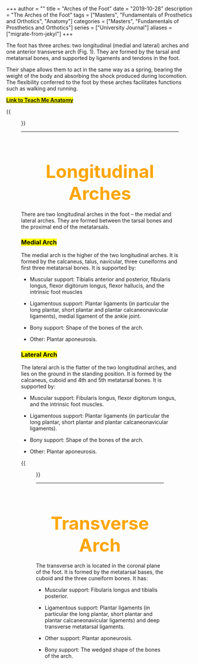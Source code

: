 +++
author = ""
title = "Arches of the Foot"
date = "2019-10-28"
description = "The Arches of the Foot"
tags = ["Masters", "Fundamentals of Prosthetics and Orthotics", "Anatomy"]
categories = ["Masters", "Fundamentals of Prosthetics and Orthotics"]
series = ["University Journal"]
aliases = ["migrate-from-jekyl"]
+++

The foot has three arches: two longitudinal (medial and lateral) arches and one anterior transverse arch (Fig. 1). They are formed by the tarsal and metatarsal bones, and supported by ligaments and tendons in the foot.

Their shape allows them to act in the same way as a spring, bearing the weight of the body and absorbing the shock produced during locomotion. The flexibility conferred to the foot by these arches facilitates functions such as walking and running.

**<mark>[Link to Teach Me Anatomy](https://teachmeanatomy.info/lower-limb/misc/foot-arches/)<mark>**

{{<figure src="/Anatomical_Areas/Overview-of-the-Arches-of-the-Foot-600x862.png" position="center" style="border-radius: 8px;" caption="Arches of the Foot" captionPosition="center" captionStyle="color: white;" >}}

---

<br><br>

<font size="+7" color="orange"><center> Longitudinal Arches </center></font>  
---

There are two longitudinal arches in the foot – the medial and lateral arches. They are formed between the tarsal bones and the proximal end of the metatarsals.

### **<mark>Medial Arch<mark>**
The medial arch is the higher of the two longitudinal arches. It is formed by the calcaneus, talus, navicular, three cuneiforms and first three metatarsal bones. It is supported by:

- Muscular support: Tibialis anterior and posterior, fibularis longus, flexor digitorum longus, flexor hallucis, and the intrinsic foot muscles

- Ligamentous support: Plantar ligaments (in particular the long plantar, short plantar and plantar calcaneonavicular ligaments), medial ligament of the ankle joint.

- Bony support: Shape of the bones of the arch.

- Other: Plantar aponeurosis.

### **<mark>Lateral Arch<mark>**
The lateral arch is the flatter of the two longitudinal arches, and lies on the ground in the standing position. It is formed by the calcaneus, cuboid and 4th and 5th metatarsal bones. It is supported by:

- Muscular support: Fibularis longus, flexor digitorum longus, and the intrinsic foot muscles.

- Ligamentous support: Plantar ligaments (in particular the long plantar, short plantar and plantar calcaneonavicular ligaments).

- Bony support: Shape of the bones of the arch.

- Other: Plantar aponeurosis.

{{<figure src="/Anatomical_Areas/Supporting-Structures-of-the-Foot-Arches-600x481.jpg" position="center" style="border-radius: 8px;" caption="Supporting Structures of the Foot Arches" captionPosition="center" captionStyle="color: white;" >}}

---

<br><br>

<font size="+7" color="orange"><center> Transverse Arch </center></font>  
---

The transverse arch is located in the coronal plane of the foot. It is formed by the metatarsal bases, the cuboid and the three cuneiform bones. It has:

- Muscular support: Fibularis longus and tibialis posterior.

- Ligamentous support: Plantar ligaments (in particular the long plantar, short plantar and plantar calcaneonavicular ligaments) and deep transverse metatarsal ligaments.

- Other support: Plantar aponeurosis.

- Bony support: The wedged shape of the bones of the arch.